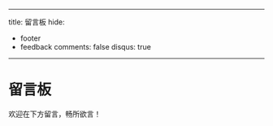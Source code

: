 


---
title: 留言板
hide:
  - footer
  - feedback
comments: false
disqus: true
---

# 留言板

欢迎在下方留言，畅所欲言！

<!-- Giscus 评论系统 -->
<script src="https://giscus.app/client.js"
        data-repo="planBisme/web-site-comments"
        data-repo-id="R_kgDOOcSN0Q"
        data-category="Announcements"
        data-category-id="DIC_kwDOOcSN0c4CpQqc"
        data-mapping="pathname"
        data-strict="0"
        data-reactions-enabled="1"
        data-emit-metadata="0"
        data-input-position="bottom"
        data-theme="light"
        data-lang="zh-CN"
        data-placeholder="感谢遇见，欢迎留言 ^ω^"
        crossorigin="anonymous"
        async>
</script>